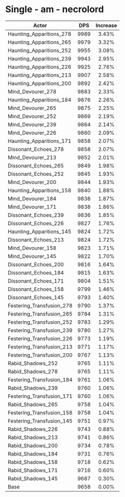 # Single - am - necrolord
| Actor | DPS | Increase |
|---|:---:|:---:|
|Haunting_Apparitions_278|9989|3.43%|
|Haunting_Apparitions_265|9979|3.32%|
|Haunting_Apparitions_252|9955|3.08%|
|Haunting_Apparitions_239|9943|2.95%|
|Haunting_Apparitions_226|9925|2.76%|
|Haunting_Apparitions_213|9907|2.58%|
|Haunting_Apparitions_200|9892|2.42%|
|Mind_Devourer_278|9883|2.33%|
|Haunting_Apparitions_184|9876|2.26%|
|Mind_Devourer_265|9875|2.25%|
|Mind_Devourer_252|9869|2.19%|
|Mind_Devourer_239|9864|2.14%|
|Mind_Devourer_226|9860|2.09%|
|Haunting_Apparitions_171|9858|2.07%|
|Dissonant_Echoes_278|9858|2.07%|
|Mind_Devourer_213|9852|2.01%|
|Dissonant_Echoes_265|9849|1.98%|
|Dissonant_Echoes_252|9845|1.93%|
|Mind_Devourer_200|9844|1.93%|
|Haunting_Apparitions_158|9840|1.88%|
|Mind_Devourer_184|9838|1.87%|
|Mind_Devourer_171|9838|1.86%|
|Dissonant_Echoes_239|9836|1.85%|
|Dissonant_Echoes_226|9827|1.76%|
|Haunting_Apparitions_145|9824|1.72%|
|Dissonant_Echoes_213|9824|1.72%|
|Mind_Devourer_158|9823|1.71%|
|Mind_Devourer_145|9822|1.70%|
|Dissonant_Echoes_200|9816|1.64%|
|Dissonant_Echoes_184|9815|1.63%|
|Dissonant_Echoes_171|9804|1.51%|
|Dissonant_Echoes_158|9799|1.46%|
|Dissonant_Echoes_145|9793|1.40%|
|Festering_Transfusion_278|9790|1.37%|
|Festering_Transfusion_265|9784|1.31%|
|Festering_Transfusion_252|9783|1.29%|
|Festering_Transfusion_239|9780|1.27%|
|Festering_Transfusion_226|9773|1.19%|
|Festering_Transfusion_213|9771|1.17%|
|Festering_Transfusion_200|9767|1.13%|
|Rabid_Shadows_252|9765|1.11%|
|Rabid_Shadows_278|9765|1.11%|
|Festering_Transfusion_184|9761|1.06%|
|Rabid_Shadows_239|9760|1.06%|
|Festering_Transfusion_171|9760|1.06%|
|Rabid_Shadows_265|9758|1.04%|
|Festering_Transfusion_158|9758|1.04%|
|Festering_Transfusion_145|9751|0.97%|
|Rabid_Shadows_226|9743|0.88%|
|Rabid_Shadows_213|9741|0.86%|
|Rabid_Shadows_200|9734|0.78%|
|Rabid_Shadows_184|9731|0.76%|
|Rabid_Shadows_158|9718|0.62%|
|Rabid_Shadows_171|9716|0.60%|
|Rabid_Shadows_145|9687|0.30%|
|Base|9658|0.00%|
